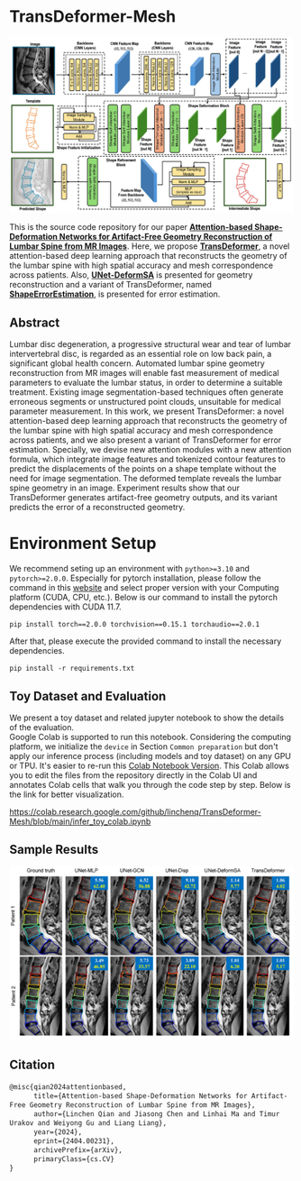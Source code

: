 # TransDeformer-Mesh

<p align="center">
    <img src="./figures/transdeformer_framework.jpg"></img>
</p>

This is the source code repository for our paper [**Attention-based Shape-Deformation Networks for Artifact-Free Geometry Reconstruction of Lumbar Spine from MR Images**](https://arxiv.org/abs/2404.00231). Here, we propose [**TransDeformer**](https://github.com/linchenq/TransDeformer-Mesh/blob/main/models/transDeformer.py), a novel attention-based deep learning approach that reconstructs the geometry of the lumbar spine with high spatial accuracy and mesh correspondence across patients. Also, [**UNet-DeformSA**](https://github.com/linchenq/TransDeformer-Mesh/blob/main/models/uNetDeformSA.py) is presented for geometry reconstruction and a variant of TransDeformer, named [**ShapeErrorEstimation**](https://github.com/linchenq/TransDeformer-Mesh/blob/main/models/shapeErrorEst.py), is presented for error estimation.

## Abstract

Lumbar disc degeneration, a progressive structural wear and tear of lumbar intervertebral disc, is regarded as an essential role on low back pain, a significant global health concern. Automated lumbar spine geometry reconstruction from MR images will enable fast measurement of medical parameters to evaluate the lumbar status, in order to determine a suitable treatment. Existing image segmentation-based techniques often generate erroneous segments or unstructured point clouds, unsuitable for medical parameter measurement. In this work, we present TransDeformer: a novel attention-based deep learning approach that reconstructs the geometry of the lumbar spine with high spatial accuracy and mesh correspondence across patients, and we also present a variant of TransDeformer for error estimation. Specially, we devise new attention modules with a new attention formula, which integrate image features and tokenized contour features to predict the displacements of the points on a shape template without the need for image segmentation. The deformed template reveals the lumbar spine geometry in an image. Experiment results show that our TransDeformer generates artifact-free geometry outputs, and its variant predicts the error of a reconstructed geometry.

# Environment Setup
We recommend seting up an environment with `python>=3.10` and `pytorch>=2.0.0`. Especially for pytorch installation, please follow the command in this [website](https://pytorch.org/get-started/previous-versions/) and select proper version with your Computing platform (CUDA, CPU, etc.). Below is our command to install the pytorch dependencies with CUDA 11.7.
```
pip install torch==2.0.0 torchvision==0.15.1 torchaudio==2.0.1
```
After that, please execute the provided command to install the necessary dependencies.
```
pip install -r requirements.txt
```

## Toy Dataset and Evaluation

We present a toy dataset and related jupyter notebook to show the details of the evaluation.  
Google Colab is supported to run this notebook. Considering the computing platform, we initialize the ```device``` in Section `Common preparation` but don't apply our inference process (including models and toy dataset) on any GPU or TPU. It's easier to re-run this [Colab Notebook Version](https://colab.research.google.com/github/linchenq/TransDeformer-Mesh/blob/main/infer_toy_colab.ipynb). This Colab allows you to edit the files from the repository directly in the Colab UI and annotates Colab cells that walk you through the code step by step. Below is the link for better visualization.

https://colab.research.google.com/github/linchenq/TransDeformer-Mesh/blob/main/infer_toy_colab.ipynb

## Sample Results

<p align="center">
    <img src="./figures/evaluation-comparsion.jpg"></img>
</p>

## Citation
```
@misc{qian2024attentionbased,
      title={Attention-based Shape-Deformation Networks for Artifact-Free Geometry Reconstruction of Lumbar Spine from MR Images}, 
      author={Linchen Qian and Jiasong Chen and Linhai Ma and Timur Urakov and Weiyong Gu and Liang Liang},
      year={2024},
      eprint={2404.00231},
      archivePrefix={arXiv},
      primaryClass={cs.CV}
}
```



